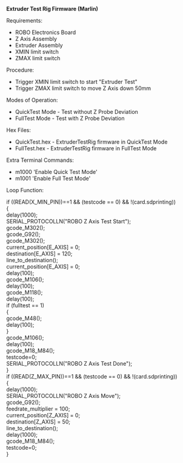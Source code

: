 <b>Extruder Test Rig Firmware (Marlin)</b>

Requirements:
- ROBO Electronics Board
- Z Axis Assembly
- Extruder Assembly
- XMIN limit switch
- ZMAX limit switch

Procedure:
- Trigger XMIN limit switch to start "Extruder Test"
- Trigger ZMAX limit switch to move Z Axis down 50mm

Modes of Operation:
- QuickTest Mode - Test without Z Probe Deviation
- FullTest Mode - Test with Z Probe Deviation

Hex Files:
- QuickTest.hex - ExtruderTestRig firmware in QuickTest Mode
- FullTest.hex - ExtruderTestRig firmware in FullTest Mode

Extra Terminal Commands:
- m1000 'Enable Quick Test Mode'
- m1001 'Enable Full Test Mode'

Loop Function:  <br>

if ((READ(X_MIN_PIN))==1 && (testcode == 0) && !(card.sdprinting))<br>
     { <br>
       delay(1000); <br>
       SERIAL_PROTOCOLLN("ROBO Z Axis Test Start"); <br>
       gcode_M302(); <br>
       gcode_G92(); <br>
       gcode_M302(); <br>
       current_position[E_AXIS] = 0; <br>
       destination[E_AXIS] = 120; <br>
       line_to_destination(); <br>
       current_position[E_AXIS] = 0; <br>
       delay(100); <br>
       gcode_M106(); <br>
       delay(100); <br>
       gcode_M118(); <br>
       delay(100); <br>
       if (fulltest == 1) <br>
       { <br>
       gcode_M48(); <br>
       delay(100); <br>
       } <br>
       gcode_M106(); <br>
       delay(100); <br>
       gcode_M18_M84(); <br>
       testcode=0; <br>
       SERIAL_PROTOCOLLN("ROBO Z Axis Test Done"); <br>
      } <br>
  if ((READ(Z_MAX_PIN))==1 && (testcode == 0) && !(card.sdprinting)) <br>
     { <br>
       delay(1000); <br>
       SERIAL_PROTOCOLLN("ROBO Z Axis Move"); <br>
       gcode_G92(); <br>
       feedrate_multiplier = 100; <br>
       current_position[Z_AXIS] = 0; <br>
       destination[Z_AXIS] = 50; <br>
       line_to_destination(); <br>
       delay(1000); <br>
       gcode_M18_M84(); <br>
       testcode=0; <br>
      } <br>
